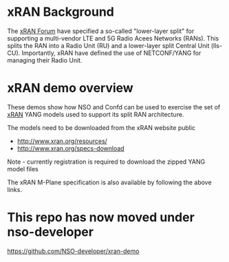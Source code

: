 # xRAN Background

The [xRAN Forum](www.xran.org) have specified a so-called "lower-layer split" for supporting a multi-vendor LTE and 5G Radio Acees Networks (RANs). This splits the RAN into a Radio Unit (RU) and a lower-layer split Central Unit (lls-CU). Importantly, xRAN have defined the use of NETCONF/YANG for managing their Radio Unit.


# xRAN demo overview

These demos show how NSO and Confd can be used to exercise the set of [xRAN](http://http://www.xran.org/) YANG models used to support its split RAN architecture.

The models need to be downloaded from the xRAN website public
  * http://www.xran.org/resources/
  * http://www.xran.org/specs-download

Note - currently registration is required to download the zipped YANG model files

The xRAN M-Plane specification is also available by following the above links.

# This repo has now moved under nso-developer 

https://github.com/NSO-developer/xran-demo
